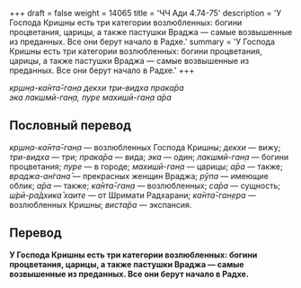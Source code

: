 +++
draft = false
weight = 14065
title = 'ЧЧ Ади 4.74-75'
description = 'У Господа Кришны есть три категории возлюбленных: богини процветания, царицы, а также пастушки Враджа — самые возвышенные из преданных. Все они берут начало в Радхе.'
summary = 'У Господа Кришны есть три категории возлюбленных: богини процветания, царицы, а также пастушки Враджа — самые возвышенные из преданных. Все они берут начало в Радхе.'
+++

_кр̣шн̣а-ка̄нта̄-ган̣а декхи три-видха прака̄ра  
эка лакшмӣ-ган̣а, пуре махишӣ-ган̣а а̄ра_

## Пословный перевод

_кр̣шн̣а_\-_ка̄нта̄_\-_ган̣а_ — возлюбленных Господа Кришны; _декхи_ — вижу; _три_\-_видха_ — три; _прака̄ра_ — вида; _эка_ — один; _лакшмӣ_\-_ган̣а_ — богини процветания; _пуре_ — в городе; _махишӣ_\-_ган̣а_ — царицы; _а̄ра_ — также; _враджа_\-_ан̇гана̄_ — прекрасных женщин Враджа; _рӯпа_ — имеющие облик; _а̄ра_ — также; _ка̄нта̄_\-_ган̣а_ — возлюбленных; _са̄ра_ — сущность; _ш́рӣ_\-_ра̄дхика̄_ _хаите_ — от Шримати Радхарани; _ка̄нта̄_\-_ган̣ера_ — возлюбленных Кришны; _виста̄ра_ — экспансия.

## Перевод

**У Господа Кришны есть три категории возлюбленных: богини процветания, царицы, а также пастушки Враджа — самые возвышенные из преданных. Все они берут начало в Радхе.**
